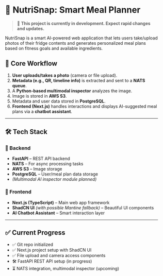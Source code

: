 # 🥗 NutriSnap: Smart Meal Planner  

> 🚧 **This project is currently in development. Expect rapid changes and updates.**

NutriSnap is a smart AI-powered web application that lets users take/upload photos of their fridge contents and generates personalized meal plans based on fitness goals and available ingredients.

## 📸 Core Workflow

1. **User uploads/takes a photo** (camera or file upload).
2. **Metadata (e.g., QR, timeline info)** is extracted and sent to a **NATS queue**.
3. A **Python-based multimodal inspector** analyzes the image.
4. Image is stored in **AWS S3**.
5. Metadata and user data stored in **PostgreSQL**.
6. **Frontend (Next.js)** handles interactions and displays AI-suggested meal plans via a **chatbot assistant**.

---

## 🛠️ Tech Stack

### 🧠 Backend
- **FastAPI** – REST API backend
- **NATS** – For async processing tasks
- **AWS S3** – Image storage
- **PostgreSQL** – User/meal plan data storage
- *(Multimodal AI inspector module planned)*

### 🎨 Frontend
- **Next.js (TypeScript)** – Main web app framework
- **ShadCN UI** *(with possible Mantine fallback)* – Beautiful UI components
- **AI Chatbot Assistant** – Smart interaction layer

---

## ✅ Current Progress

- ✅ Git repo initialized
- ✅ Next.js project setup with ShadCN UI
- ✅ File upload and camera access components
- 🛠️ FastAPI REST API setup (in progress)
- ⏳ NATS integration, multimodal inspector (upcoming)
